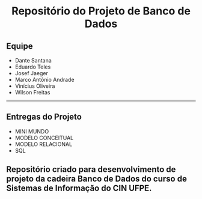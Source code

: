  # <center>Repositório do Projeto de Banco de Dados<center>

## Equipe
- Dante Santana
- Eduardo Teles
- Josef Jaeger
- Marco Antônio Andrade
- Vinícius Oliveira
- Wilson Freitas
--------

## Entregas do Projeto
- MINI MUNDO
- MODELO CONCEITUAL
- MODELO RELACIONAL
- SQL
  
## Repositório criado para desenvolvimento de projeto da cadeira Banco de Dados do curso de Sistemas de Informação do CIN UFPE.
